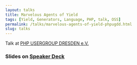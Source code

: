 ```yaml
---
layout: talks
title: Marvelous Agents of Yield
tags: [Yield, Generators, Language, PHP, talk, OSS]
permalink: /talks/marvelous-agents-of-yield-phpugdd.html
slug: talks
--- 
```

 
Talk at [PHP USERGROUP DRESDEN e.V.](http://phpug-dresden.org)
  
### Slides on [Speaker Deck](https://speakerdeck.com/hollodotme)

<script async class="speakerdeck-embed" data-id="4ac8e76790bb4cb6a894ec0c117bb75d" data-ratio="1.77777777777778" src="//speakerdeck.com/assets/embed.js"></script>
